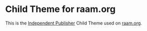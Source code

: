  Child Theme for raam.org
===========================

This is the [Independent Publisher](http://independentpublisher.me) Child Theme used on [raam.org](https://raam.org).
